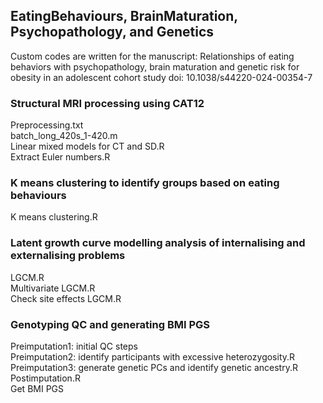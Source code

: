 ## EatingBehaviours, BrainMaturation, Psychopathology, and Genetics
Custom codes are written for the manuscript: Relationships of eating behaviors with psychopathology, brain maturation and genetic risk for obesity in an adolescent cohort study
doi: 10.1038/s44220-024-00354-7


### Structural MRI processing using CAT12
Preprocessing.txt  
batch_long_420s_1-420.m  
Linear mixed models for CT and SD.R  
Extract Euler numbers.R  

### K means clustering to identify groups based on eating behaviours
K means clustering.R  

### Latent growth curve modelling analysis of internalising and externalising problems
LGCM.R  
Multivariate LGCM.R  
Check site effects LGCM.R  

### Genotyping QC and generating BMI PGS
Preimputation1: initial QC steps  
Preimputation2: identify participants with excessive heterozygosity.R  
Preimputation3: generate genetic PCs and identify genetic ancestry.R  
Postimputation.R  
Get BMI PGS  
